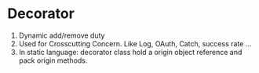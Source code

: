 # Decorator

1. Dynamic add/remove duty
2. Used for Crosscutting Concern. Like Log, OAuth, Catch, success rate ...
3. In static language: decorator class hold a origin object reference and pack origin methods.


